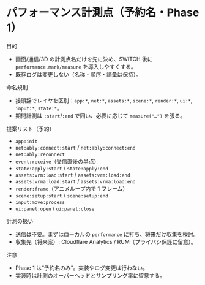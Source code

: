 # パフォーマンス計測点（予約名・Phase 1）

目的

- 画面/通信/3D の計測点名だけを先に決め、SWITCH 後に `performance.mark/measure` を導入しやすくする。
- 既存ログは変更しない（名称・順序・語彙は保持）。

命名規則

- 接頭辞でレイヤを区別：`app:*`, `net:*`, `assets:*`, `scene:*`, `render:*`, `ui:*`, `input:*`, `state:*`。
- 期間計測は `:start`/`:end` で囲い、必要に応じて `measure("…")` を張る。

提案リスト（予約）

- `app:init`
- `net:ably:connect:start` / `net:ably:connect:end`
- `net:ably:reconnect`
- `event:receive`（受信直後の単点）
- `state:apply:start` / `state:apply:end`
- `assets:vrm:load:start` / `assets:vrm:load:end`
- `assets:vrma:load:start` / `assets:vrma:load:end`
- `render:frame`（アニメループ内で 1 フレーム）
- `scene:setup:start` / `scene:setup:end`
- `input:move:process`
- `ui:panel:open` / `ui:panel:close`

計測の扱い

- 送信は不要。まずはローカルの `performance` に打ち、将来だけ収集を検討。
- 収集先（将来案）: Cloudflare Analytics / RUM（プライバシ保護に留意）。

注意

- Phase 1 は“予約名のみ”。実装やログ変更は行わない。
- 実装時は計測のオーバーヘッドとサンプリング率に留意する。
